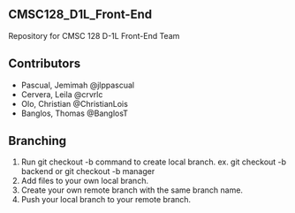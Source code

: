 ## CMSC128_D1L_Front-End
Repository for CMSC 128 D-1L Front-End Team

## Contributors
- Pascual, Jemimah @jlppascual
- Cervera, Leila @crvrlc
- Olo, Christian @ChristianLois
- Banglos, Thomas @BanglosT

## Branching
1. Run git checkout -b <role> command to create local branch. ex. git checkout -b backend or git checkout -b manager
2. Add files to your own local branch.
3. Create your own remote branch with the same branch name.
4. Push your local branch to your remote branch.
